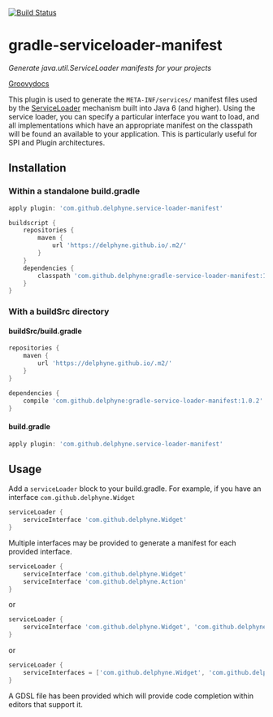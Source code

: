 [![Build Status](https://travis-ci.org/delphyne/gradle-serviceloader-manifest.svg?branch=master)](https://travis-ci.org/delphyne/gradle-serviceloader-manifest)

# gradle-serviceloader-manifest
_Generate java.util.ServiceLoader manifests for your projects_

[Groovydocs](http://delphyne.github.io/.docs/delphyne/gradle-default-jars/)

This plugin is used to generate the ```META-INF/services/``` manifest files used by the [ServiceLoader](https://docs.oracle.com/javase/7/docs/api/java/util/ServiceLoader.html)
mechanism built into Java 6 (and higher).  Using the service loader, you can specify a particular interface you want to load, and all implementations
which have an appropriate manifest on the classpath will be found an available to your application.  This is particularly useful for SPI and Plugin
architectures.

## Installation

### Within a standalone build.gradle
```groovy
apply plugin: 'com.github.delphyne.service-loader-manifest'

buildscript {
	repositories {
		maven {
			url 'https://delphyne.github.io/.m2/'
		}
	}
	dependencies {
		classpath 'com.github.delphyne:gradle-service-loader-manifest:1.0.2'
	}
}
```

### With a buildSrc directory
#### buildSrc/build.gradle
```groovy
repositories {
	maven {
		url 'https://delphyne.github.io/.m2/'
	}
}

dependencies {
	compile 'com.github.delphyne:gradle-service-loader-manifest:1.0.2'
}
```

#### build.gradle
```groovy
apply plugin: 'com.github.delphyne.service-loader-manifest'
```

## Usage

Add a `serviceLoader` block to your build.gradle.  For example, if you have an interface `com.github.delphyne.Widget`

```groovy
serviceLoader {
    serviceInterface 'com.github.delphyne.Widget'
}
```

Multiple interfaces may be provided to generate a manifest for each provided interface.

```groovy
serviceLoader {
    serviceInterface 'com.github.delphyne.Widget'
    serviceInterface 'com.github.delphyne.Action'
}
```
or
```groovy
serviceLoader {
    serviceInterface 'com.github.delphyne.Widget', 'com.github.delphyne.Action'
}
```
or
```groovy
serviceLoader {
    serviceInterfaces = ['com.github.delphyne.Widget', 'com.github.delphyne.Action']
}
```


A GDSL file has been provided which will provide code completion within editors that support it.   